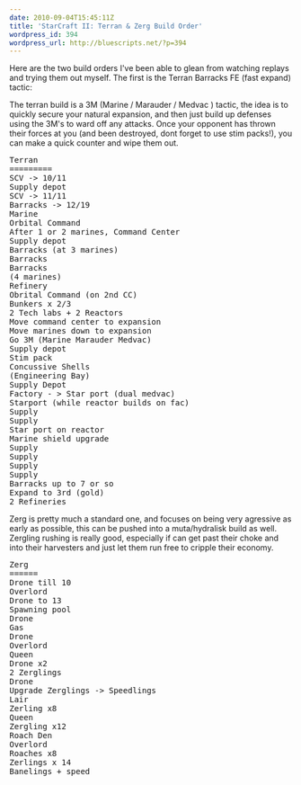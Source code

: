 ```yaml
---
date: 2010-09-04T15:45:11Z
title: 'StarCraft II: Terran & Zerg Build Order'
wordpress_id: 394
wordpress_url: http://bluescripts.net/?p=394
---
```


Here are the two build orders I've been able to glean from watching replays and trying them out myself. The first is the Terran Barracks FE (fast expand) tactic:

The terran build is a 3M (Marine / Marauder / Medvac ) tactic, the idea is to quickly secure your natural expansion, and then just build up defenses using the 3M's to ward off any attacks. Once your opponent has thrown their forces at you (and been destroyed, dont forget to use stim packs!), you can make a quick counter and wipe them out.

<pre>
Terran
=========
SCV -> 10/11
Supply depot
SCV -> 11/11
Barracks -> 12/19
Marine
Orbital Command
After 1 or 2 marines, Command Center
Supply depot
Barracks (at 3 marines)
Barracks
Barracks
(4 marines)
Refinery
Obrital Command (on 2nd CC)
Bunkers x 2/3
2 Tech labs + 2 Reactors
Move command center to expansion
Move marines down to expansion
Go 3M (Marine Marauder Medvac)
Supply depot
Stim pack
Concussive Shells
(Engineering Bay)
Supply Depot
Factory - > Star port (dual medvac)
Starport (while reactor builds on fac)
Supply
Supply
Star port on reactor
Marine shield upgrade
Supply
Supply
Supply
Supply
Barracks up to 7 or so
Expand to 3rd (gold)
2 Refineries
</pre>

Zerg is pretty much a standard one, and focuses on being very agressive as early as possible, this can be pushed into a muta/hydralisk build as well.
Zergling rushing is really good, especially if can get past their choke and into their harvesters and just let them run free to cripple their economy.

<pre>
Zerg
======
Drone till 10
Overlord
Drone to 13
Spawning pool
Drone
Gas
Drone
Overlord
Queen
Drone x2
2 Zerglings
Drone
Upgrade Zerglings -> Speedlings
Lair
Zerling x8
Queen
Zergling x12
Roach Den
Overlord
Roaches x8
Zerlings x 14
Banelings + speed
</pre>

